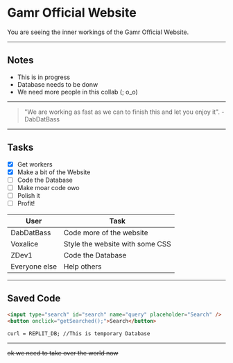# Gamr Official Website

You are seeing the inner workings of the Gamr Official Website.

---

## Notes

- This is in progress
- Database needs to be donw
- We need more people in this collab (; o_o)

---

> "We are working as fast as we can to finish this and let you enjoy it". - DabDatBass

---

## Tasks

- [x] Get workers
- [x] Make a bit of the Website
- [ ] Code the Database
- [ ] Make moar code owo
- [ ] Polish it
- [ ] Profit!

| User | Task |
| ----------- | ----------- |
| DabDatBass | Code more of the website |
| Voxalice | Style the website with some CSS |
| ZDev1 | Code the Database |
| Everyone else | Help others |

---

## Saved Code

```html
<input type="search" id="search" name="query" placeholder="Search" />
<button onclick="getSearched();">Search</button>
```
```
curl = REPLIT_DB; //This is temporary Database
```

---

~~ok we need to take over the world now~~